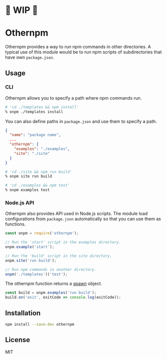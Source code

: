 # :construction: WIP :construction:

# Othernpm

Othernpm provides a way to run npm commands in other directories.
A typical use of this module would be to run npm scripts of subdirectories
that have own `package.json`.

## Usage

### CLI

Othernpm allows you to specify a path where npm commands run.

```sh
# 'cd ./templates && npm install'
% onpm ./templates install
```

You can also define paths in `package.json` and use them to specify
a path.

```json
{
  "name": "package name",
  ...
  "othernpm": {
    "examples": "./examples",
    "site": "./site"
  }
}
```

```sh
# 'cd ./site && npm run build'
% onpm site run build

# 'cd ./examples && npm test'
% onpm examples test
```

### Node.js API

Othernpm also provides API used in Node.js scripts.
The module load configurations from `package.json` automatically
so that you can use them as functions.

```javascript
const onpm = require('othernpm');

// Run the 'start' script in the examples directory.
onpm.example('start');

// Run the 'build' script in the site directory.
onpm.site('run build');

// Run npm commands in another directory.
onpm('./templates')('test');
```

The othernpm function returns a [spawn] object.

[spawn]: https://nodejs.org/api/child_process.html#child_process_child_process_spawn_command_args_options

```javascript
const build = onpm.examples('run build');
build.on('exit', exitCode => console.log(exitCode));
```

## Installation

```sh
npm install --save-dev othernpm
```

## License

MIT
